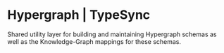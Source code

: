 # Hypergraph | TypeSync

Shared utility layer for building and maintaining Hypergraph schemas as well as the Knowledge-Graph mappings for these schemas.
